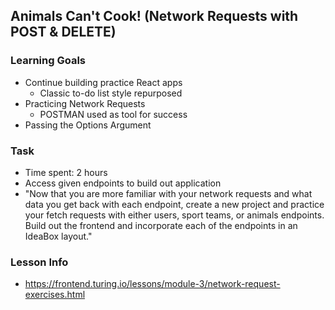 ## Animals Can't Cook! (Network Requests with POST & DELETE)


### Learning Goals

- Continue building practice React apps
  - Classic to-do list style repurposed
- Practicing Network Requests 
  - POSTMAN used as tool for success
- Passing the Options Argument

### Task
- Time spent: 2 hours
- Access given endpoints to build out application
- "Now that you are more familiar with your network requests and what data you get back with each endpoint, create a new project and practice your fetch requests with either users, sport teams, or animals endpoints. Build out the frontend and incorporate each of the endpoints in an IdeaBox layout."

### Lesson Info
- https://frontend.turing.io/lessons/module-3/network-request-exercises.html
